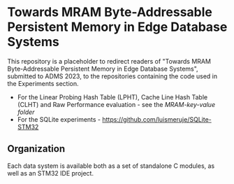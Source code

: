 # Towards MRAM Byte-Addressable Persistent Memory in Edge Database Systems

This repository is a placeholder to redirect readers of "Towards MRAM Byte-Addressable Persistent Memory in Edge
Database Systems", submitted to ADMS 2023, to the repositories containing the code used in the Experiments section.
-    For the Linear Probing Hash Table (LPHT), Cache Line Hash Table (CLHT) and Raw Performance evaluation - see the *MRAM-key-value folder*
-    For the SQLite experiments - https://github.com/luismeruje/SQLite-STM32



## Organization
Each data system is available both as a set of standalone C modules, as well as an STM32 IDE project.



